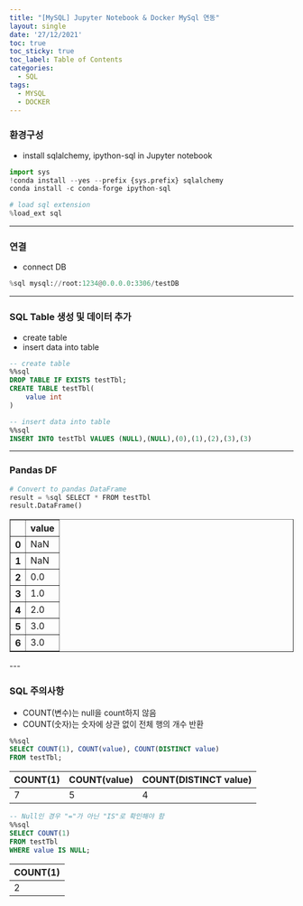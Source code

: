 ```yaml
---
title: "[MySQL] Jupyter Notebook & Docker MySql 연동"
layout: single
date: '27/12/2021'
toc: true
toc_sticky: true
toc_label: Table of Contents
categories:
  - SQL
tags:
  - MYSQL
  - DOCKER
---
```


### 환경구성
* install sqlalchemy, ipython-sql in Jupyter notebook

```python
import sys
!conda install --yes --prefix {sys.prefix} sqlalchemy
conda install -c conda-forge ipython-sql
```

```python
# load sql extension
%load_ext sql
```
---

### 연결
* connect DB

```python
%sql mysql://root:1234@0.0.0.0:3306/testDB
```
---

### SQL Table 생성 및 데이터 추가
* create table
* insert data into table

```sql
-- create table 
%%sql
DROP TABLE IF EXISTS testTbl;
CREATE TABLE testTbl(
    value int
)
```

```sql
-- insert data into table
%%sql
INSERT INTO testTbl VALUES (NULL),(NULL),(0),(1),(2),(3),(3)
```
---

### Pandas DF

```python
# Convert to pandas DataFrame
result = %sql SELECT * FROM testTbl
result.DataFrame()
```

<div>
<style scoped>
    .dataframe tbody tr th:only-of-type {
        vertical-align: middle;
    }

    .dataframe tbody tr th {
        vertical-align: top;
    }

    .dataframe thead th {
        text-align: right;
    }
</style>
<table border="1" class="dataframe">
  <thead>
    <tr style="text-align: right;">
      <th></th>
      <th>value</th>
    </tr>
  </thead>
  <tbody>
    <tr>
      <th>0</th>
      <td>NaN</td>
    </tr>
    <tr>
      <th>1</th>
      <td>NaN</td>
    </tr>
    <tr>
      <th>2</th>
      <td>0.0</td>
    </tr>
    <tr>
      <th>3</th>
      <td>1.0</td>
    </tr>
    <tr>
      <th>4</th>
      <td>2.0</td>
    </tr>
    <tr>
      <th>5</th>
      <td>3.0</td>
    </tr>
    <tr>
      <th>6</th>
      <td>3.0</td>
    </tr>
  </tbody>
</table>
</div>
---

### SQL 주의사항
* COUNT(변수)는 null을 count하지 않음
* COUNT(숫자)는 숫자에 상관 없이 전체 행의 개수 반환

```sql
%%sql
SELECT COUNT(1), COUNT(value), COUNT(DISTINCT value)
FROM testTbl;
```

<table>
    <thead>
        <tr>
            <th>COUNT(1)</th>
            <th>COUNT(value)</th>
            <th>COUNT(DISTINCT value)</th>
        </tr>
    </thead>
    <tbody>
        <tr>
            <td>7</td>
            <td>5</td>
            <td>4</td>
        </tr>
    </tbody>
</table>

```sql
-- Null인 경우 "="가 아닌 "IS"로 확인해야 함
%%sql
SELECT COUNT(1)
FROM testTbl
WHERE value IS NULL;
```

<table>
    <thead>
        <tr>
            <th>COUNT(1)</th>
        </tr>
    </thead>
    <tbody>
        <tr>
            <td>2</td>
        </tr>
    </tbody>
</table>


